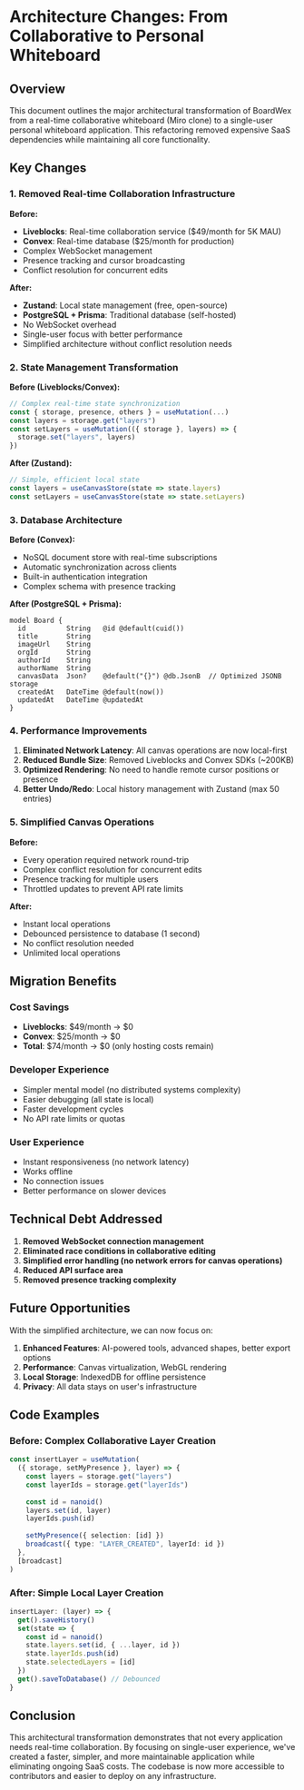 # Architecture Changes: From Collaborative to Personal Whiteboard

## Overview

This document outlines the major architectural transformation of BoardWex from a real-time collaborative whiteboard (Miro clone) to a single-user personal whiteboard application. This refactoring removed expensive SaaS dependencies while maintaining all core functionality.

## Key Changes

### 1. Removed Real-time Collaboration Infrastructure

**Before:**
- **Liveblocks**: Real-time collaboration service ($49/month for 5K MAU)
- **Convex**: Real-time database ($25/month for production)
- Complex WebSocket management
- Presence tracking and cursor broadcasting
- Conflict resolution for concurrent edits

**After:**
- **Zustand**: Local state management (free, open-source)
- **PostgreSQL + Prisma**: Traditional database (self-hosted)
- No WebSocket overhead
- Single-user focus with better performance
- Simplified architecture without conflict resolution needs

### 2. State Management Transformation

**Before (Liveblocks/Convex):**
```typescript
// Complex real-time state synchronization
const { storage, presence, others } = useMutation(...)
const layers = storage.get("layers")
const setLayers = useMutation(({ storage }, layers) => {
  storage.set("layers", layers)
})
```

**After (Zustand):**
```typescript
// Simple, efficient local state
const layers = useCanvasStore(state => state.layers)
const setLayers = useCanvasStore(state => state.setLayers)
```

### 3. Database Architecture

**Before (Convex):**
- NoSQL document store with real-time subscriptions
- Automatic synchronization across clients
- Built-in authentication integration
- Complex schema with presence tracking

**After (PostgreSQL + Prisma):**
```prisma
model Board {
  id          String   @id @default(cuid())
  title       String
  imageUrl    String
  orgId       String
  authorId    String
  authorName  String
  canvasData  Json?    @default("{}") @db.JsonB  // Optimized JSONB storage
  createdAt   DateTime @default(now())
  updatedAt   DateTime @updatedAt
}
```

### 4. Performance Improvements

1. **Eliminated Network Latency**: All canvas operations are now local-first
2. **Reduced Bundle Size**: Removed Liveblocks and Convex SDKs (~200KB)
3. **Optimized Rendering**: No need to handle remote cursor positions or presence
4. **Better Undo/Redo**: Local history management with Zustand (max 50 entries)

### 5. Simplified Canvas Operations

**Before:**
- Every operation required network round-trip
- Complex conflict resolution for concurrent edits
- Presence tracking for multiple users
- Throttled updates to prevent API rate limits

**After:**
- Instant local operations
- Debounced persistence to database (1 second)
- No conflict resolution needed
- Unlimited local operations

## Migration Benefits

### Cost Savings
- **Liveblocks**: $49/month → $0
- **Convex**: $25/month → $0
- **Total**: $74/month → $0 (only hosting costs remain)

### Developer Experience
- Simpler mental model (no distributed systems complexity)
- Easier debugging (all state is local)
- Faster development cycles
- No API rate limits or quotas

### User Experience
- Instant responsiveness (no network latency)
- Works offline
- No connection issues
- Better performance on slower devices

## Technical Debt Addressed

1. **Removed WebSocket connection management**
2. **Eliminated race conditions in collaborative editing**
3. **Simplified error handling (no network errors for canvas operations)**
4. **Reduced API surface area**
5. **Removed presence tracking complexity**

## Future Opportunities

With the simplified architecture, we can now focus on:

1. **Enhanced Features**: AI-powered tools, advanced shapes, better export options
2. **Performance**: Canvas virtualization, WebGL rendering
3. **Local Storage**: IndexedDB for offline persistence
4. **Privacy**: All data stays on user's infrastructure

## Code Examples

### Before: Complex Collaborative Layer Creation
```typescript
const insertLayer = useMutation(
  ({ storage, setMyPresence }, layer) => {
    const layers = storage.get("layers")
    const layerIds = storage.get("layerIds")
    
    const id = nanoid()
    layers.set(id, layer)
    layerIds.push(id)
    
    setMyPresence({ selection: [id] })
    broadcast({ type: "LAYER_CREATED", layerId: id })
  },
  [broadcast]
)
```

### After: Simple Local Layer Creation
```typescript
insertLayer: (layer) => {
  get().saveHistory()
  set(state => {
    const id = nanoid()
    state.layers.set(id, { ...layer, id })
    state.layerIds.push(id)
    state.selectedLayers = [id]
  })
  get().saveToDatabase() // Debounced
}
```

## Conclusion

This architectural transformation demonstrates that not every application needs real-time collaboration. By focusing on single-user experience, we've created a faster, simpler, and more maintainable application while eliminating ongoing SaaS costs. The codebase is now more accessible to contributors and easier to deploy on any infrastructure.